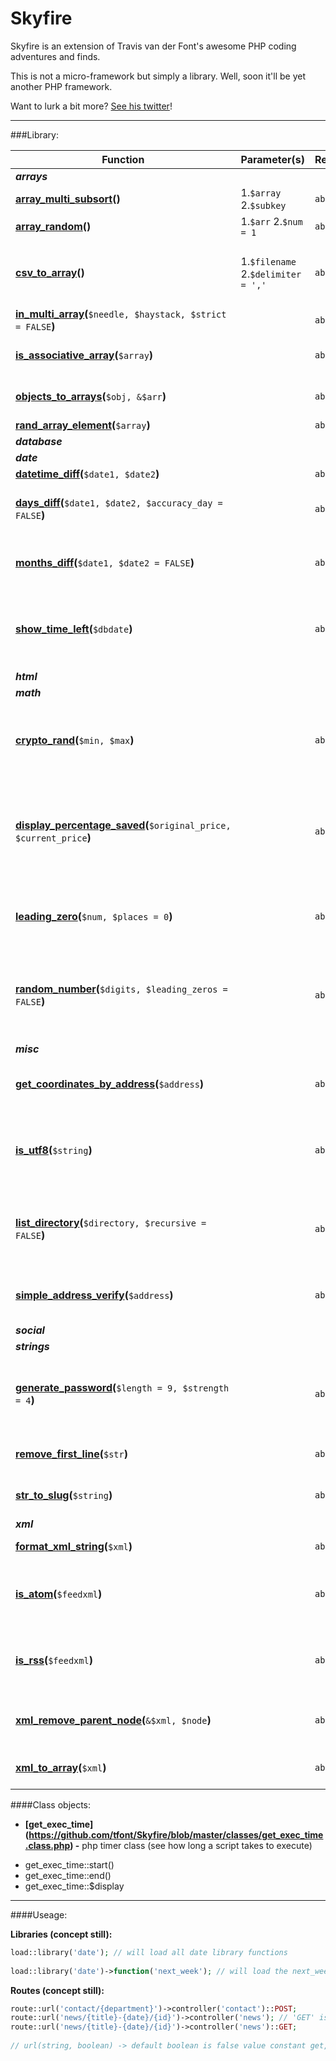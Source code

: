 # Skyfire

Skyfire is an extension of Travis van der Font's awesome PHP coding adventures and finds.

This is not a micro-framework but simply a library. Well, soon it'll be yet another PHP framework.

Want to lurk a bit more? [See his twitter](https://twitter.com/travisfont)!

----------------------------

###Library:

| Function | Parameter(s) | Return | Description
| --- | --- | --- | ---
| ***arrays*** | | | 
| **[array_multi_subsort](https://github.com/tfont/Skyfire/blob/master/functions/arrays/array_multi_subsort.func.php)()** | 1.`$array` 2.`$subkey` | `abc` | ...
| **[array_random](https://github.com/tfont/Skyfire/blob/master/functions/arrays/array_random.func.php)()** | 1.`$arr` 2.`$num = 1` | `abc` | ...
| **[csv_to_array](https://github.com/tfont/Skyfire/blob/master/functions/arrays/csv_to_array.func.php)()** | 1.`$filename` 2.`$delimiter = ','`| `abc` | Converts a CSV file to an associated array
| **[in_multi_array](https://github.com/tfont/Skyfire/blob/master/functions/arrays/in_multi_array.func.php)(**`$needle, $haystack, $strict = FALSE`**)** | | `abc` | ...
| **[is_associative_array](https://github.com/tfont/Skyfire/blob/master/functions/arrays/is_associative_array.func.php)(**`$array`**)** | | `abc` | Detects if an array is associative
| **[objects_to_arrays](https://github.com/tfont/Skyfire/blob/master/functions/arrays/objects_to_arrays.func.php)(**`$obj, &$arr`**)** | | `abc` | Converts objects to an array
| **[rand_array_element](https://github.com/tfont/Skyfire/blob/master/functions/arrays/rand_array_element.func.php)(**`$array`**)** | | `abc` | ...
| ***database*** | | | 
| ***date*** | | | 
| **[datetime_diff](https://github.com/tfont/Skyfire/blob/master/functions/date/datetime_diff.func.php)(**`$date1, $date2`**)** | | `abc` | ...
| **[days_diff](https://github.com/tfont/Skyfire/blob/master/functions/date/days_diff.func.php)(**`$date1, $date2, $accuracy_day = FALSE`**)** | | `abc` | Days difference between two dates
| **[months_diff](https://github.com/tfont/Skyfire/blob/master/functions/date/months_diff.func.php)(**`$date1, $date2 = FALSE`**)** | | `abc` | Months difference between two dates
| **[show_time_left](https://github.com/tfont/Skyfire/blob/master/functions/date/show_time_left.func.php)(**`$dbdate`**)** | | `abc` | Displays the remain time (including day) from the input date
| ***html*** | | | 
| ***math*** | | | 
| **[crypto_rand](https://github.com/tfont/Skyfire/blob/master/functions/math/crypto_rand.func.php)(**`$min, $max`**)** | | `abc` | A secure replacement for number randomizing using OpenSSL
| **[display_percentage_saved](https://github.com/tfont/Skyfire/blob/master/functions/math/display_percentage_saved.func.php)(**`$original_price, $current_price`**)** | | `abc` | Calculates the percentage from original price to a new savings price
| **[leading_zero](https://github.com/tfont/Skyfire/blob/master/functions/math/leading_zero.func.php)(**`$num, $places = 0`**)** | | `abc` | Adds leading zeros to any integer value
| **[random_number](https://github.com/tfont/Skyfire/blob/master/functions/math/random_number.func.php)(**`$digits, $leading_zeros = FALSE`**)** | | `abc` | Basic number randomiser (includes leading zeros parameter)
| ***misc*** | | | 
| **[get_coordinates_by_address](https://github.com/tfont/Skyfire/blob/master/functions/misc/get_coordinates_by_address.func.php)(**`$address`**)** | | `abc` | Gets Coordinates from an address
| **[is_utf8](https://github.com/tfont/Skyfire/blob/master/functions/misc/is_utf8.func.php)(**`$string`**)** | | `abc` | Returns true if the input string is valid UTF-8 and false otherwise
| **[list_directory](https://github.com/tfont/Skyfire/blob/master/functions/misc/list_directory.func.php)(**`$directory, $recursive = FALSE`**)** | | `abc` | List of folders and files in a directory and/or sub-directories
| **[simple_address_verify](https://github.com/tfont/Skyfire/blob/master/functions/misc/simple_address_verify.func.php)(**`$address`**)** | | `abc` | A simple address verification (USA only)
| ***social*** | | | 
| ***strings*** | | | 
| **[generate_password](https://github.com/tfont/Skyfire/blob/master/functions/strings/generate_password.func.php)(**`$length = 9, $strength = 4`**)** | | `abc` | Generates a password based on length and crack strength
| **[remove_first_line](https://github.com/tfont/Skyfire/blob/master/functions/strings/remove_first_line.func.php)(**`$str`**)** | | `abc` | Removes the first line of a string
| **[str_to_slug](https://github.com/tfont/Skyfire/blob/master/functions/strings/str_to_slug.func.php)(**`$string`**)** | | `abc` | Converts a string into a url slug
| ***xml*** | | | 
| **[format_xml_string](https://github.com/tfont/Skyfire/blob/master/functions/xml/format_xml_string.func.php)(**`$xml`**)** | | `abc` | Formats XML
| **[is_atom](https://github.com/tfont/Skyfire/blob/master/functions/xml/is_atom.func.php)(**`$feedxml`**)** | | `abc` | Detects if the XML is a possible ATOM XML feed.
| **[is_rss](https://github.com/tfont/Skyfire/blob/master/functions/xml/is_rss.func.php)(**`$feedxml`**)** | | `abc` | Detects if the XML is a possible RSS XML feed.
| **[xml_remove_parent_node](https://github.com/tfont/Skyfire/blob/master/functions/xml/xml_remove_parent_node.func.php)(**`&$xml, $node`**)** | | `abc` | Removes the parent node from the XML
| **[xml_to_array](https://github.com/tfont/Skyfire/blob/master/functions/xml/xml_to_array.func.php)(**`$xml`**)** | | `abc` | Converts XML to an array

####Class objects:


- **[get_exec_time] (https://github.com/tfont/Skyfire/blob/master/classes/get_exec_time.class.php) -**  php timer class (see how long a script takes to execute)

 * get_exec_time::start()
 * get_exec_time::end()
 * get_exec_time::$display
 
 
 ___________________________________________________________
 
####Useage:
 
**Libraries (concept still):**
 
```php
load::library('date'); // will load all date library functions
 
load::library('date')->function('next_week'); // will load the next_week() from date library
```


**Routes (concept still):**
```php
route::url('contact/{department}')->controller('contact')::POST;
route::url('news/{title}-{date}/{id}')->controller('news'); // 'GET' isn't required (default method)
route::url('news/{title}-{date}/{id}')->controller('news')::GET;
 
// url(string, boolean) -> default boolean is false value constant get, and post is true
```